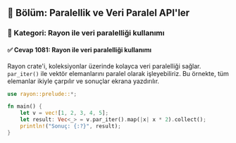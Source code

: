 ## 📘 Bölüm: Paralellik ve Veri Paralel API'ler  
### 🔹 Kategori: Rayon ile veri paralelliği kullanımı  
#### ✅ Cevap 1081: Rayon ile veri paralelliği kullanımı

Rayon crate'i, koleksiyonlar üzerinde kolayca veri paralelliği sağlar. `par_iter()` ile vektör elemanlarını paralel olarak işleyebiliriz. Bu örnekte, tüm elemanlar ikiyle çarpılır ve sonuçlar ekrana yazdırılır.

```rust
use rayon::prelude::*;

fn main() {
    let v = vec![1, 2, 3, 4, 5];
    let result: Vec<_> = v.par_iter().map(|x| x * 2).collect();
    println!("Sonuç: {:?}", result);
}
```
